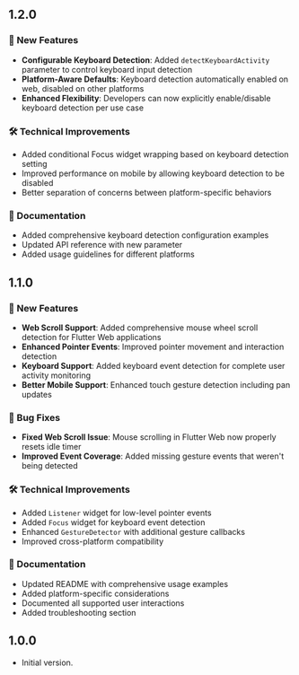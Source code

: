 ## 1.2.0

### 🚀 New Features

- **Configurable Keyboard Detection**: Added `detectKeyboardActivity` parameter to control keyboard input detection
- **Platform-Aware Defaults**: Keyboard detection automatically enabled on web, disabled on other platforms
- **Enhanced Flexibility**: Developers can now explicitly enable/disable keyboard detection per use case

### 🛠️ Technical Improvements

- Added conditional Focus widget wrapping based on keyboard detection setting
- Improved performance on mobile by allowing keyboard detection to be disabled
- Better separation of concerns between platform-specific behaviors

### 📝 Documentation

- Added comprehensive keyboard detection configuration examples
- Updated API reference with new parameter
- Added usage guidelines for different platforms

## 1.1.0

### 🚀 New Features

- **Web Scroll Support**: Added comprehensive mouse wheel scroll detection for Flutter Web applications
- **Enhanced Pointer Events**: Improved pointer movement and interaction detection
- **Keyboard Support**: Added keyboard event detection for complete user activity monitoring
- **Better Mobile Support**: Enhanced touch gesture detection including pan updates

### 🐛 Bug Fixes

- **Fixed Web Scroll Issue**: Mouse scrolling in Flutter Web now properly resets idle timer
- **Improved Event Coverage**: Added missing gesture events that weren't being detected

### 🛠️ Technical Improvements

- Added `Listener` widget for low-level pointer events
- Added `Focus` widget for keyboard event detection
- Enhanced `GestureDetector` with additional gesture callbacks
- Improved cross-platform compatibility

### 📝 Documentation

- Updated README with comprehensive usage examples
- Added platform-specific considerations
- Documented all supported user interactions
- Added troubleshooting section

## 1.0.0

- Initial version.
